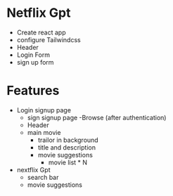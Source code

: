# Netflix Gpt

- Create react app
- configure Tailwindcss
- Header
- Login Form
- sign up form

# Features
- Login signup page
    - sign signup page
-Browse (after authentication)
    - Header
    - main movie
        - trailor in background
        - title and description
        - movie suggestions
            - movie list * N
- nextflix Gpt
    - search bar
    - movie suggestions